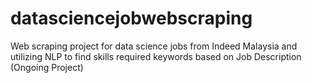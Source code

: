 # datasciencejobwebscraping
Web scraping project for data science jobs from Indeed Malaysia and utilizing NLP to find skills required keywords based on Job Description
(Ongoing Project)
